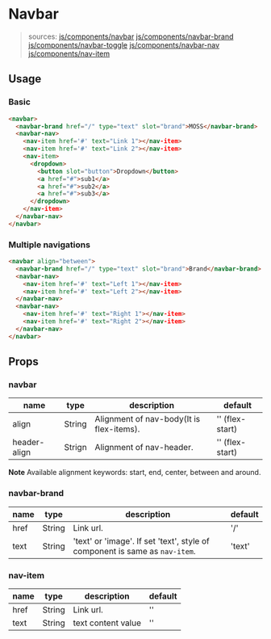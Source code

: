 # Navbar

> sources:
> [js/components/navbar](../../src/js/components/navbar.vue)
> [js/components/navbar-brand](../../src/js/components/navbar-brand.vue)
> [js/components/navbar-toggle](../../src/js/components/navbar-toggle.vue)
> [js/components/navbar-nav](../../src/js/components/navbar-nav.vue)
> [js/components/nav-item](../../src/js/components/nav-item.vue)

## Usage

### Basic

```html
<navbar>
  <navbar-brand href="/" type="text" slot="brand">MOSS</navbar-brand>
  <navbar-nav>
    <nav-item href='#' text="Link 1"></nav-item>
    <nav-item href='#' text="Link 2"></nav-item>
    <nav-item>
      <dropdown>
        <button slot="button">Dropdown</button>
        <a href="#">sub1</a>
        <a href="#">sub2</a>
        <a href="#">sub3</a>
      </dropdown>
    </nav-item>
  </navbar-nav>
</navbar>
```

### Multiple navigations

```html
<navbar align="between">
  <navbar-brand href="/" type="text" slot="brand">Brand</navbar-brand>
  <navbar-nav>
    <nav-item href='#' text="Left 1"></nav-item>
    <nav-item href='#' text="Left 2"></nav-item>
  </navbar-nav>
  <navbar-nav>
    <nav-item href='#' text="Right 1"></nav-item>
    <nav-item href='#' text="Right 2"></nav-item>
  </navbar-nav>
</navbar>
```

## Props

### navbar

| name | type | description | default |
| ---- | ---- | ----------- | ------- |
| align | String | Alignment of nav-body(It is flex-items). | '' (flex-start) |
| header-align | Strign | Alignment of nav-header. | '' (flex-start) |

**Note** Available alignment keywords: start, end, center, between and around.

### navbar-brand

| name | type | description | default |
| ---- | ---- | ----------- | ------- |
| href | String | Link url. | '/' |
| text | String | 'text' or 'image'. If set 'text', style of component is same as `nav-item`.  | 'text' |

### nav-item

| name | type | description | default |
| ---- | ---- | ----------- | ------- |
| href | String | Link url. | '' |
| text | String | text content value | '' |
